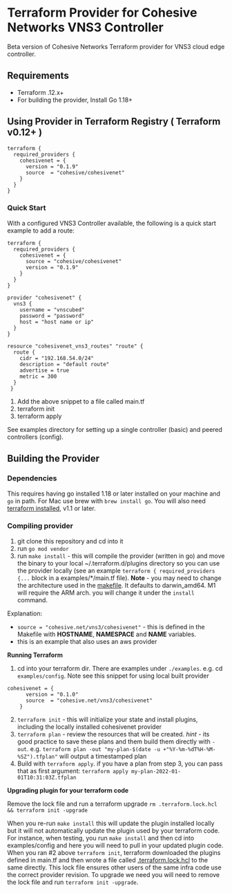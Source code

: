 # Terraform Provider for Cohesive Networks VNS3 Controller

Beta version of Cohesive Networks Terraform provider for VNS3 cloud edge controller.

## Requirements
- Terraform .12.x+
- For building the provider, Install Go 1.18+


## Using Provider in Terraform Registry ( Terraform v0.12+ )

```
terraform {
  required_providers {
    cohesivenet = {
      version = "0.1.9"
      source  = "cohesive/cohesivenet"
    }
  }
}
```
### Quick Start

With a configured VNS3 Controller available, the following is a quick start example to add a route:

```
terraform {
  required_providers {
    cohesivenet = {
      source = "cohesive/cohesivenet"
      version = "0.1.9"
    }
  }
}

provider "cohesivenet" {
  vns3 {
    username = "vnscubed"
    password = "password"
    host = "host name or ip"
  }
}

resource "cohesivenet_vns3_routes" "route" {
  route {
    cidr = "192.168.54.0/24"
    description = "default route"
    advertise = true
    metric = 300
  }
 }
 ```

 1. Add the above snippet to a file called main.tf
 2. terraform init
 3. terraform apply

 See examples directory for setting up a single controller (basic) and peered controllers (config).

## Building the Provider

### Dependencies
This requires having go installed 1.18 or later installed on your machine and `go` in path. For Mac use brew with `brew install go`. You will also need [terraform installed](https://learn.hashicorp.com/tutorials/terraform/install-cli), v1.1 or later.

### Compiling provider
1. git clone this repository and cd into it
2. run `go mod vendor`
3. run `make install` - this will compile the provider (written in go) and move the binary to your local ~/.terraform.d/plugins directory so you can use the provider locally (see an example `terraform { required_providers {...` block in a examples/*/main.tf file). **Note** - you may need to change the architecture used in the [makefile](./Makefile). It defaults to darwin_amd64. M1 will require the ARM arch. you will change it under the `install` command.

Explanation:
- `source = "cohesive.net/vns3/cohesivenet"` - this is defined in the Makefile with **HOSTNAME**, **NAMESPACE** and **NAME** variables.
- this is an example that also uses an aws provider

**Running Terraform**

1. cd into your terraform dir. There are examples under `./examples`. e.g. cd `examples/config`.  Note see this snippet for using local built provider
```
cohesivenet = {
      version = "0.1.0"
      source  = "cohesive.net/vns3/cohesivenet"
    }
```
2. `terraform init` - this will initialize your state and install plugins, including the locally installed cohesivenet provider
3. `terraform plan` - review the resources that will be created. *hint* - its good practice to save these plans and them build them directly with `-out`. e.g. `terraform plan -out "my-plan-$(date -u +"%Y-%m-%dT%H-%M-%SZ").tfplan"` will output a timestamped plan
4. Build with `terraform apply`. if you have a plan from step 3, you can pass that as first argument: `terraform apply my-plan-2022-01-01T10:31:03Z.tfplan`

**Upgrading plugin for your terraform code**

Remove the lock file and run a terraform upgrade
`rm .terraform.lock.hcl && terraform init -upgrade`

When you re-run `make install` this will update the plugin installed locally but it will not automatically update the plugin used by your terraform code. For instance, when testing, you run `make install` and then cd into examples/config and here you will need to pull in your updated plugin code. When you ran #2 above `terraform init`, terraform downloaded the plugins defined in main.tf and then wrote a file called [.terraform.lock.hcl](https://learn.hashicorp.com/tutorials/terraform/provider-versioning#explore-terraform-lock-hcl) to the same directly. This lock file ensures other users of the same infra code use the correct provider revision. To upgrade we need you will need to remove the lock file and run `terraform init -upgrade`.


